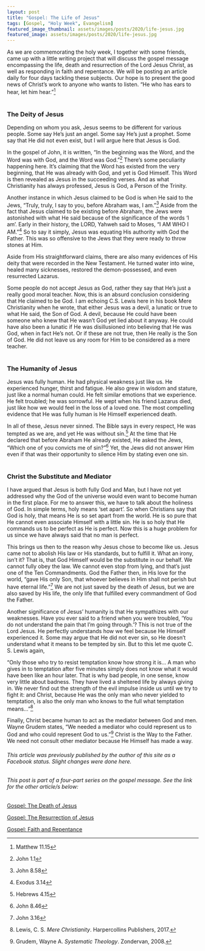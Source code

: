 ```yaml
---
layout: post
title: "Gospel: The Life of Jesus"
tags: [Gospel, "Holy Week", Evangelism]
featured_image_thumbnail: assets/images/posts/2020/life-jesus.jpg
featured_image: assets/images/posts/2020/life-jesus.jpg
---
```


As we are commemorating the holy week, I together with some friends, came up with a little writing project that will discuss the gospel message encompassing the life, death and resurrection of the Lord Jesus Christ, as well as responding in faith and repentance. We will be posting an article daily for four days tackling these subjects. Our hope is to present the good news of Christ’s work to anyone who wants to listen. “He who has ears to hear, let him hear.”[^1]<br><br>

<!--more-->

### The Deity of Jesus

Depending on whom you ask, Jesus seems to be different for various people. Some say He’s just an angel. Some say He’s just a prophet. Some say that He did not even exist, but I will argue here that Jesus is God.

In the gospel of John, it is written, “In the beginning was the Word, and the Word was with God, and the Word was God.”[^2] There’s some peculiarity happening here. It’s claiming that the Word has existed from the very beginning, that He was already with God, and yet is God Himself. This Word is then revealed as Jesus in the succeeding verses. And as what Christianity has always professed, Jesus is God, a Person of the Trinity.

Another instance in which Jesus claimed to be God is when He said to the Jews, “Truly, truly, I say to you, before Abraham was, I am.”[^3] Aside from the fact that Jesus claimed to be existing before Abraham, the Jews were astonished with what He said because of the significance of the words ‘I am’. Early in their history, the LORD, Yahweh said to Moses, “I AM WHO I AM.”[^4] So to say it simply, Jesus was equating His authority with God the Father. This was so offensive to the Jews that they were ready to throw stones at Him.

Aside from His straightforward claims, there are also many evidences of His deity that were recorded in the New Testament. He turned water into wine, healed many sicknesses, restored the demon-possessed, and even resurrected Lazarus.

Some people do not accept Jesus as God, rather they say that He’s just a really good moral teacher. Now, this is an absurd conclusion considering that He claimed to be God. I am echoing C.S. Lewis here in his book Mere Christianity when he wrote, that either Jesus was a devil, a lunatic or true to what He said, the Son of God. A devil, because He could have been someone who knew that He wasn’t God yet lied about it anyway. He could have also been a lunatic if He was disillusioned into believing that He was God, when in fact He’s not. Or if these are not true, then He really is the Son of God. He did not leave us any room for Him to be considered as a mere teacher.<br><br>


### The Humanity of Jesus

Jesus was fully human. He had physical weakness just like us. He experienced hunger, thirst and fatigue. He also grew in wisdom and stature, just like a normal human could. He felt similar emotions that we experience. He felt troubled; he was sorrowful. He wept when his friend Lazarus died, just like how we would feel in the loss of a loved one. The most compelling evidence that He was fully human is He Himself experienced death.

In all of these, Jesus never sinned. The Bible says in every respect, He was tempted as we are, and yet He was without sin.[^5] At the time that He declared that before Abraham He already existed, He asked the Jews, “Which one of you convicts me of sin?”[^6] Yet, the Jews did not answer Him even if that was their opportunity to silence Him by stating even one sin. <br><br>



### Christ the Substitute and Mediator

I have argued that Jesus is both fully God and Man, but I have not yet addressed why the God of the universe would even want to become human in the first place. For me to answer this, we have to talk about the holiness of God. In simple terms, holy means ‘set apart’. So when Christians say that God is holy, that means He is so set apart from the world. He is so pure that He cannot even associate Himself with a little sin. He is so holy that He commands us to be perfect as He is perfect. Now this is a huge problem for us since we have always said that no man is perfect.

This brings us then to the reason why Jesus chose to become like us. Jesus came not to abolish His law or His standards, but to fulfill it. What an irony, isn’t it? That is, that God Himself would be the substitute in our behalf. We cannot fully obey the law. We cannot even stop from lying, and that’s just one of the Ten Commandments. God the Father then, in His love for the world, “gave His only Son, that whoever believes in Him shall not perish but have eternal life.”[^7] We are not just saved by the death of Jesus, but we are also saved by His life, the only life that fulfilled every commandment of God the Father.

Another significance of Jesus’ humanity is that He sympathizes with our weaknesses. Have you ever said to a friend when you were troubled, ‘You do not understand the pain that I’m going through.’? This is not true of the Lord Jesus. He perfectly understands how we feel because He Himself experienced it. Some may argue that He did not ever sin, so He doesn’t understand what it means to be tempted by sin. But to this let me quote C. S. Lewis again,

“Only those who try to resist temptation know how strong it is… A man who gives in to temptation after five minutes simply does not know what it would have been like an hour later. That is why bad people, in one sense, know very little about badness. They have lived a sheltered life by always giving in. We never find out the strength of the evil impulse inside us until we try to fight it: and Christ, because He was the only man who never yielded to temptation, is also the only man who knows to the full what temptation means…”[^8]

Finally, Christ became human to act as the mediator between God and men. Wayne Grudem states, “We needed a mediator who could represent us to God and who could represent God to us.”[^9] Christ is the Way to the Father. We need not consult other mediator because He Himself has made a way.



###### This article was previously published by the author of this site as a Facebook status. Slight changes were done here.

###### This post is part of a four-part series on the gospel message. See the link for the other article/s below:

[Gospel: The Death of Jesus](/death-of-jesus)

[Gospel: The Resurrection of Jesus](/resurrection-of-jesus)

[Gospel: Faith and Repentance](/faith-and-repentance)



[^1]: Matthew 11.15
[^2]: John 1.1
[^3]: John 8.58
[^4]: Exodus 3.14
[^5]: Hebrews 4.15
[^6]: John 8.46
[^7]: John 3.16
[^8]: Lewis, C. S. *Mere Christianity*. Harpercollins Publishers, 2017.
[^9]: Grudem, Wayne A. *Systematic Theology*. Zondervan, 2008.
